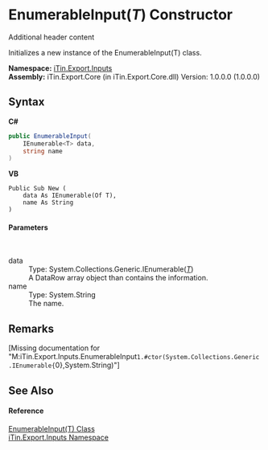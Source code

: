 # EnumerableInput(*T*) Constructor 
Additional header content 

Initializes a new instance of the EnumerableInput(T) class.

**Namespace:**&nbsp;<a href="N_iTin_Export_Inputs">iTin.Export.Inputs</a><br />**Assembly:**&nbsp;iTin.Export.Core (in iTin.Export.Core.dll) Version: 1.0.0.0 (1.0.0.0)

## Syntax

**C#**<br />
``` C#
public EnumerableInput(
	IEnumerable<T> data,
	string name
)
```

**VB**<br />
``` VB
Public Sub New ( 
	data As IEnumerable(Of T),
	name As String
)
```


#### Parameters
&nbsp;<dl><dt>data</dt><dd>Type: System.Collections.Generic.IEnumerable(<a href="T_iTin_Export_Inputs_EnumerableInput_1">*T*</a>)<br />A DataRow array object than contains the information.</dd><dt>name</dt><dd>Type: System.String<br />The name.</dd></dl>

## Remarks
\[Missing <remarks> documentation for "M:iTin.Export.Inputs.EnumerableInput`1.#ctor(System.Collections.Generic.IEnumerable{`0},System.String)"\]

## See Also


#### Reference
<a href="T_iTin_Export_Inputs_EnumerableInput_1">EnumerableInput(T) Class</a><br /><a href="N_iTin_Export_Inputs">iTin.Export.Inputs Namespace</a><br />